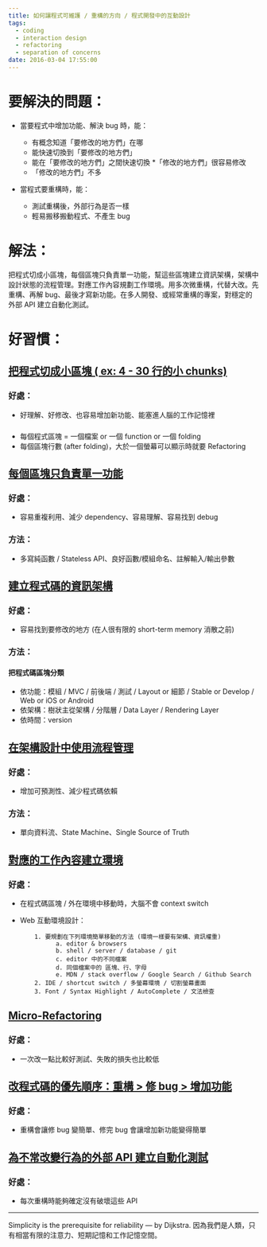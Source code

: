 ```yaml
---
title: 如何讓程式可維護 / 重構的方向 / 程式開發中的互動設計
tags:
  - coding
  - interaction design
  - refactoring
  - separation of concerns
date: 2016-03-04 17:55:00
---
```


# 要解決的問題：
- 當要程式中增加功能、解決 bug 時，能：
  * 有概念知道「要修改的地方們」在哪
  * 能快速切換到「要修改的地方們」
  * 能在「要修改的地方們」之間快速切換
  *「修改的地方們」很容易修改
  * 「修改的地方們」不多

- 當程式要重構時，能：
   * 測試重構後，外部行為是否一樣
   * 輕易搬移搬動程式、不產生 bug

# 解法：
把程式切成小區塊，每個區塊只負責單一功能，幫這些區塊建立資訊架構，架構中設計狀態的流程管理。對應工作內容規劃工作環境。用多次微重構，代替大改。先重構、再解 bug、最後才寫新功能。在多人開發、或經常重構的專案，對穩定的外部 API 建立自動化測試。

# 好習慣：

## <u>把程式切成小區塊 ( ex: 4 - 30 行的小 chunks)</u>
### 好處：
* 好理解、好修改、也容易增加新功能、能塞進人腦的工作記憶裡

### 
* 每個程式區塊 = 一個檔案 or 一個 function or 一個 folding
* 每個區塊行數 (after folding)，大於一個螢幕可以顯示時就要 Refactoring

## <u>每個區塊只負責單一功能</u>
### 好處：
* 容易重複利用、減少 dependency、容易理解、容易找到 debug

### 方法：
* 多寫純函數 / Stateless API、良好函數/模組命名、註解輸入/輸出參數
## <u>建立程式碼的資訊架構</u>
### 好處：
* 容易找到要修改的地方 (在人很有限的 short-term memory 消散之前)

### 方法：
#### 把程式碼區塊分類
* 依功能：模組 / MVC / 前後端 / 測試 / Layout or 細節 / Stable or Develop / Web or iOS or Android
* 依架構：樹狀主從架構 / 分階層 / Data Layer / Rendering Layer
* 依時間：version

## <u>在架構設計中使用流程管理</u>
### 好處：
* 增加可預測性、減少程式碼依賴
### 方法：
* 單向資料流、State Machine、Single Source of Truth

## <u>對應的工作內容建立環境</u>
### 好處：
* 在程式碼區塊 / 外在環境中移動時，大腦不會 context switch

* Web 互動環境設計：
  ```
      1. 要規劃在下列環境簡單移動的方法 (環境一樣要有架構、資訊權重)
            a. editor & browsers
            b. shell / server / database / git
            c. editor 中的不同檔案
            d. 同個檔案中的 區塊、行、字母
            e. MDN / stack overflow / Google Search / Github Search
      2. IDE / shortcut switch / 多螢幕環境 / 切割螢幕畫面
      3. Font / Syntax Highlight / AutoComplete / 文法檢查
  ```

## <u>Micro-Refactoring</u> ###
### 好處：
* 一次改一點比較好測試、失敗的損失也比較低
## <u>改程式碼的優先順序：重構 > 修 bug > 增加功能</u>
### 好處：
* 重構會讓修 bug 變簡單、修完 bug 會讓增加新功能變得簡單
## <u>為不常改變行為的外部 API 建立自動化測試</u>
### 好處：
* 每次重構時能夠確定沒有破壞這些 API

---
Simplicity is the prerequisite for reliability — by Dijkstra.<space><space>
因為我們是人類，只有相當有限的注意力、短期記憶和工作記憶空間。
